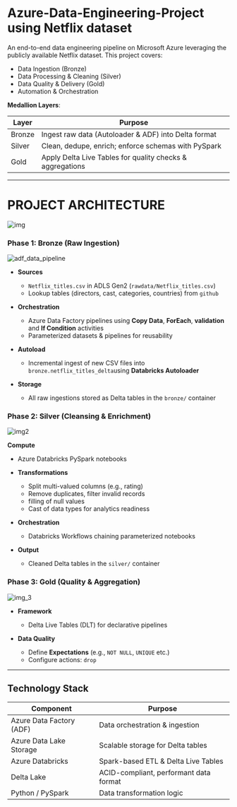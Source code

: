 # Azure-Data-Engineering-Project using Netflix dataset
An end-to-end data engineering pipeline on Microsoft Azure leveraging the publicly available Netflix dataset. This project covers:
- Data Ingestion (Bronze)
- Data Processing & Cleaning (Silver)
- Data Quality & Delivery (Gold)
- Automation & Orchestration

**Medallion Layers**:

| Layer  | Purpose                                                    |
| ------ | ---------------------------------------------------------- |
| Bronze | Ingest raw data (Autoloader & ADF) into Delta format      |
| Silver | Clean, dedupe, enrich; enforce schemas with PySpark       |
| Gold   | Apply Delta Live Tables for quality checks & aggregations |

---

# PROJECT ARCHITECTURE

![img](https://private-user-images.githubusercontent.com/121890747/453922655-d477b71f-1c48-49cc-813c-f3f8d273f512.png?jwt=eyJhbGciOiJIUzI1NiIsInR5cCI6IkpXVCJ9.eyJpc3MiOiJnaXRodWIuY29tIiwiYXVkIjoicmF3LmdpdGh1YnVzZXJjb250ZW50LmNvbSIsImtleSI6ImtleTUiLCJleHAiOjE3NDk5MDE1NzQsIm5iZiI6MTc0OTkwMTI3NCwicGF0aCI6Ii8xMjE4OTA3NDcvNDUzOTIyNjU1LWQ0NzdiNzFmLTFjNDgtNDljYy04MTNjLWYzZjhkMjczZjUxMi5wbmc_WC1BbXotQWxnb3JpdGhtPUFXUzQtSE1BQy1TSEEyNTYmWC1BbXotQ3JlZGVudGlhbD1BS0lBVkNPRFlMU0E1M1BRSzRaQSUyRjIwMjUwNjE0JTJGdXMtZWFzdC0xJTJGczMlMkZhd3M0X3JlcXVlc3QmWC1BbXotRGF0ZT0yMDI1MDYxNFQxMTQxMTRaJlgtQW16LUV4cGlyZXM9MzAwJlgtQW16LVNpZ25hdHVyZT02OTNlNWIzNmRmNGY3MWMxYThhMzBhMzFkODg2OWU0ZTdlZGNkMzdmNzhkM2M0OWViM2E3OWM4MjQwMzRjYWViJlgtQW16LVNpZ25lZEhlYWRlcnM9aG9zdCJ9.rxsejYPLG2_9Oy4OxTmB59szXeLrXFQxTVbnpMt9LiM)




### Phase 1: Bronze (Raw Ingestion)
![adf_data_pipeline](https://private-user-images.githubusercontent.com/121890747/453949832-92fd0b31-0ee6-4218-9580-efebdbfe61cd.png?jwt=eyJhbGciOiJIUzI1NiIsInR5cCI6IkpXVCJ9.eyJpc3MiOiJnaXRodWIuY29tIiwiYXVkIjoicmF3LmdpdGh1YnVzZXJjb250ZW50LmNvbSIsImtleSI6ImtleTUiLCJleHAiOjE3NDk2NTA3MDYsIm5iZiI6MTc0OTY1MDQwNiwicGF0aCI6Ii8xMjE4OTA3NDcvNDUzOTQ5ODMyLTkyZmQwYjMxLTBlZTYtNDIxOC05NTgwLWVmZWJkYmZlNjFjZC5wbmc_WC1BbXotQWxnb3JpdGhtPUFXUzQtSE1BQy1TSEEyNTYmWC1BbXotQ3JlZGVudGlhbD1BS0lBVkNPRFlMU0E1M1BRSzRaQSUyRjIwMjUwNjExJTJGdXMtZWFzdC0xJTJGczMlMkZhd3M0X3JlcXVlc3QmWC1BbXotRGF0ZT0yMDI1MDYxMVQxNDAwMDZaJlgtQW16LUV4cGlyZXM9MzAwJlgtQW16LVNpZ25hdHVyZT00YTgxYWUwYjk1YTc5NTgzZTYwZGQ0OWExMjhhZmNkMTY3NzczZWE5NzE5ZWVlMWM2ZTNmOWM3ZGE1OGU0ZDNiJlgtQW16LVNpZ25lZEhlYWRlcnM9aG9zdCJ9.guq5ZKv3XdIzAsVLl_E8E7tAtAJ83T8QMlpzkNzXZvY)


- **Sources**  
  - `Netflix_titles.csv` in ADLS Gen2 (`rawdata/Netflix_titles.csv`)  
  - Lookup tables (directors, cast, categories, countries) from `github`

- **Orchestration**  
  - Azure Data Factory pipelines using **Copy Data**, **ForEach**, **validation** and **If Condition** activities  
  - Parameterized datasets & pipelines for reusability  

- **Autoload**  
  - Incremental ingest of new CSV files into `bronze.netflix_titles_delta`using **Databricks Autoloader**

- **Storage**  
  - All raw ingestions stored as Delta tables in the `bronze/` container  

### Phase 2: Silver (Cleansing & Enrichment)

![img2](https://private-user-images.githubusercontent.com/121890747/453961432-b53605ce-25fc-49b1-8275-8ca2972cd7c6.png?jwt=eyJhbGciOiJIUzI1NiIsInR5cCI6IkpXVCJ9.eyJpc3MiOiJnaXRodWIuY29tIiwiYXVkIjoicmF3LmdpdGh1YnVzZXJjb250ZW50LmNvbSIsImtleSI6ImtleTUiLCJleHAiOjE3NDk5MDE3NzYsIm5iZiI6MTc0OTkwMTQ3NiwicGF0aCI6Ii8xMjE4OTA3NDcvNDUzOTYxNDMyLWI1MzYwNWNlLTI1ZmMtNDliMS04Mjc1LThjYTI5NzJjZDdjNi5wbmc_WC1BbXotQWxnb3JpdGhtPUFXUzQtSE1BQy1TSEEyNTYmWC1BbXotQ3JlZGVudGlhbD1BS0lBVkNPRFlMU0E1M1BRSzRaQSUyRjIwMjUwNjE0JTJGdXMtZWFzdC0xJTJGczMlMkZhd3M0X3JlcXVlc3QmWC1BbXotRGF0ZT0yMDI1MDYxNFQxMTQ0MzZaJlgtQW16LUV4cGlyZXM9MzAwJlgtQW16LVNpZ25hdHVyZT0zYzQxM2IzNTZlZGYwZTRkMTNhMzM2ODNmZTcwYThlY2UwMDc2Zjg5ODNiMzdlYjBhMTEwZmI1MzFlZWU1N2JjJlgtQW16LVNpZ25lZEhlYWRlcnM9aG9zdCJ9.oSmzgBzVxihkFwmw-KssO4YQCdlAx-NbAmrIxbDJZIY)


**Compute**  
  - Azure Databricks PySpark notebooks  

- **Transformations**  
  - Split multi-valued columns (e.g., rating)  
  - Remove duplicates, filter invalid records  
  - filling of null values  
  - Cast of data types for analytics readiness  

- **Orchestration**  
  - Databricks Workflows chaining parameterized notebooks  

- **Output**  
  - Cleaned Delta tables in the `silver/` container  

### Phase 3: Gold (Quality & Aggregation)

![img_3](https://private-user-images.githubusercontent.com/121890747/453973262-1517a8c5-dce5-4000-ba5a-6ec1aa6f519b.png?jwt=eyJhbGciOiJIUzI1NiIsInR5cCI6IkpXVCJ9.eyJpc3MiOiJnaXRodWIuY29tIiwiYXVkIjoicmF3LmdpdGh1YnVzZXJjb250ZW50LmNvbSIsImtleSI6ImtleTUiLCJleHAiOjE3NDk5MDE4NjEsIm5iZiI6MTc0OTkwMTU2MSwicGF0aCI6Ii8xMjE4OTA3NDcvNDUzOTczMjYyLTE1MTdhOGM1LWRjZTUtNDAwMC1iYTVhLTZlYzFhYTZmNTE5Yi5wbmc_WC1BbXotQWxnb3JpdGhtPUFXUzQtSE1BQy1TSEEyNTYmWC1BbXotQ3JlZGVudGlhbD1BS0lBVkNPRFlMU0E1M1BRSzRaQSUyRjIwMjUwNjE0JTJGdXMtZWFzdC0xJTJGczMlMkZhd3M0X3JlcXVlc3QmWC1BbXotRGF0ZT0yMDI1MDYxNFQxMTQ2MDFaJlgtQW16LUV4cGlyZXM9MzAwJlgtQW16LVNpZ25hdHVyZT05Yjg2OGFiZjM4MmM2MTYwN2VhYzQ1MTBmM2E3NWQ1YmQzZThhZmNiNDA3ZmNmNDcyZDgwOWQ1MTM3YjMwYWJlJlgtQW16LVNpZ25lZEhlYWRlcnM9aG9zdCJ9.Vob8sGBVieQQ2XPVyRj7Z0avs7lIl64J5b6Y8qz9lSo)


- **Framework**  
  - Delta Live Tables (DLT) for declarative pipelines  

- **Data Quality**  
  - Define **Expectations** (e.g., `NOT NULL`, `UNIQUE` etc.)  
  - Configure actions:  `drop`


---

## Technology Stack

| Component                 | Purpose                                   |
| ------------------------- | ----------------------------------------- |
| Azure Data Factory (ADF)  | Data orchestration & ingestion            |
| Azure Data Lake Storage   | Scalable storage for Delta tables         |
| Azure Databricks          | Spark-based ETL & Delta Live Tables       |
| Delta Lake                | ACID-compliant, performant data format    |
| Python / PySpark          | Data transformation logic                 |

